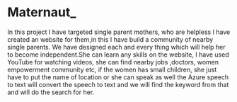 # Maternaut_
  In this project I have targeted single parent mothers, who are helpless I have created an website for them,in this I have build a community of nearby single parents. We have designed each and every thing which will help her to become independent.She can learn any skills on the website, I have used YouTube for watching videos, she can find nearby jobs ,doctors, women empowerment community etc, if the women has small children, she just have to put the name of location or she can speak as well the Azure speech to text will convert the speech to text and we will find the keyword from that and will do the search for her.

